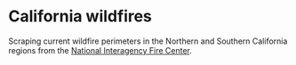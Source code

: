 # California wildfires
Scraping current wildfire perimeters in the Northern and Southern California regions from the [National Interagency Fire Center](https://data-nifc.opendata.arcgis.com/datasets/5da472c6d27b4b67970acc7b5044c862_0). 
